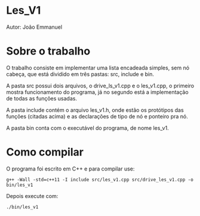 # Les_V1

Autor: João Emmanuel

# Sobre o trabalho

O trabalho consiste em implementar uma lista encadeada simples, sem nó cabeça, que está dividido em três pastas: src, include e bin.

A pasta src possui dois arquivos, o drive_ls_v1.cpp e o les_v1.cpp, o primeiro mostra funcionamento do programa, já no segundo está a implementação de todas as funções usadas.

A pasta include contém o arquivo les_v1.h, onde estão os protótipos das funções (citadas acima) e as declarações de tipo de nó e ponteiro pra nó.

A pasta bin conta com o executável do programa, de nome les_v1.
 
# Como compilar

O programa foi escrito em C++ e para compilar use:

```
g++ -Wall -std=c++11 -I include src/les_v1.cpp src/drive_les_v1.cpp -o bin/les_v1
```
Depois execute com:
```
./bin/les_v1
```

